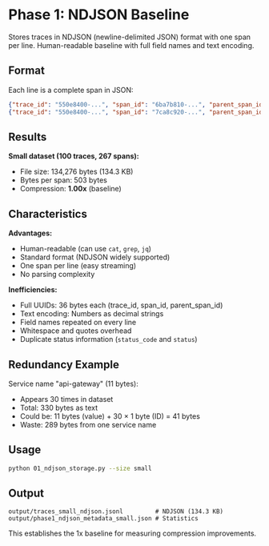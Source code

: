 # Phase 1: NDJSON Baseline

Stores traces in NDJSON (newline-delimited JSON) format with one span per line. Human-readable baseline with full field names and text encoding.

## Format

Each line is a complete span in JSON:

```json
{"trace_id": "550e8400-...", "span_id": "6ba7b810-...", "parent_span_id": "...", "operation_name": "authenticate", "service_name": "api-gateway", "start_time": 1698000000000000, "end_time": 1698000000052000, "duration_ns": 52000000, "tags": {"http.method": "GET"}, "logs": [], "status_code": 0, "status": "OK"}
{"trace_id": "550e8400-...", "span_id": "7ca8c920-...", "parent_span_id": "6ba7b810-...", ...}
```

## Results

**Small dataset (100 traces, 267 spans):**
- File size: 134,276 bytes (134.3 KB)
- Bytes per span: 503 bytes
- Compression: **1.00x** (baseline)

## Characteristics

**Advantages:**
- Human-readable (can use `cat`, `grep`, `jq`)
- Standard format (NDJSON widely supported)
- One span per line (easy streaming)
- No parsing complexity

**Inefficiencies:**
- Full UUIDs: 36 bytes each (trace_id, span_id, parent_span_id)
- Text encoding: Numbers as decimal strings
- Field names repeated on every line
- Whitespace and quotes overhead
- Duplicate status information (`status_code` and `status`)

## Redundancy Example

Service name "api-gateway" (11 bytes):
- Appears 30 times in dataset
- Total: 330 bytes as text
- Could be: 11 bytes (value) + 30 × 1 byte (ID) = 41 bytes
- Waste: 289 bytes from one service name

## Usage

```bash
python 01_ndjson_storage.py --size small
```

## Output

```
output/traces_small_ndjson.jsonl         # NDJSON (134.3 KB)
output/phase1_ndjson_metadata_small.json # Statistics
```

This establishes the 1x baseline for measuring compression improvements.
